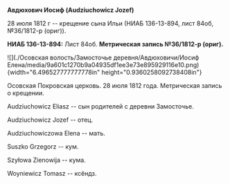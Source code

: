 **Авдюхович Иосиф (Audziuchowicz Jozef)**

28 июля 1812 г -- крещение сына Ильи (НИАБ 136-13-894, лист 84об,
№36/1812-р (ориг)).

**НИАБ 136-13-894:** Лист 84об. **Метрическая запись №36/1812-р
(ориг).**

![](./Осовская волость/Замосточье деревня/Авдюховичи/Иосиф Елена/media/9a601c1270b9a04935df1ee3e73e895929116e10.png){width="6.496527777777778in"
height="0.9360258092738408in"}

Осовская Покровская церковь. 28 июля 1812 года. Метрическая запись о
крещении.

Audziuchowicz Eliasz -- сын родителей с деревни Замосточье.

Audziuchowicz Jozef -- отец.

Audziuchowiczowa Elena -- мать.

Suszko Grzegorz -- кум.

Szyłowa Zienowija -- кума.

Woyniewicz Tomasz -- ксёндз.
